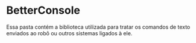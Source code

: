 # BetterConsole
Essa pasta contém a biblioteca utilizada para tratar os comandos de texto enviados ao robô ou outros sistemas ligados à ele. 